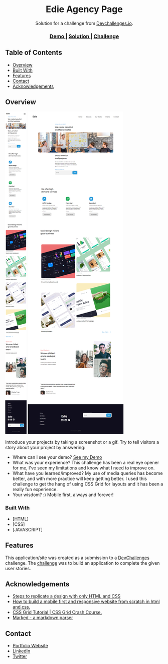<!-- Please update value in the {}  -->

<h1 align="center">Edie Agency Page</h1>

<div align="center">
   Solution for a challenge from  <a href="http://devchallenges.io" target="_blank">Devchallenges.io</a>.
</div>

<div align="center">
  <h3>
    <a href="https://edie-agency.netlify.app/">
      Demo
    </a>
    <span> | </span>
    <a href="https://github.com/Daniel-Ezekiel/edie-agency-website/">
      Solution
    </a>
    <span> | </span>
    <a href="https://devchallenges.io/challenges/xobQBuf8zWWmiYMIAZe0">
      Challenge
    </a>
  </h3>
</div>

<!-- TABLE OF CONTENTS -->

## Table of Contents

- [Overview](#overview)
- [Built With](#built-with)
- [Features](#features)
- [Contact](#contact)
- [Acknowledgements](#acknowledgements)

<!-- OVERVIEW -->

## Overview

![Mobile](https://github.com/Daniel-Ezekiel/edie-agency-website/blob/main/images/screenshots/Mobile.png)
![Desktop](https://github.com/Daniel-Ezekiel/edie-agency-website/blob/main/images/screenshots/Desktop.png)

Introduce your projects by taking a screenshot or a gif. Try to tell visitors a story about your project by answering:

- Where can I see your demo?
  [See my Demo](https://edie-agency.netlify.app/)
- What was your experience?
  This challenge has been a real eye opener for me, I've seen my limitations and know what I need to improve on.
- What have you learned/improved?
  My use of media queries has become better, and with more practice will keep getting better. I used this challenge to get the hang of using CSS Grid for layouts and it has been a really fun experience.
- Your wisdom? :)
  Mobile first, always and forever!

### Built With

<!-- This section should list any major frameworks that you built your project using. Here are a few examples.-->

- [HTML]
- [CSS]
- [JAVASCRIPT]

## Features

<!-- List the features of your application or follow the template. Don't share the figma file here :) -->

This application/site was created as a submission to a [DevChallenges](https://devchallenges.io/challenges) challenge. The [challenge](https://devchallenges.io/challenges/xobQBuf8zWWmiYMIAZe0) was to build an application to complete the given user stories.

## Acknowledgements

<!-- This section should list any articles or add-ons/plugins that helps you to complete the project. This is optional but it will help you in the future. For exmpale -->

- [Steps to replicate a design with only HTML and CSS](https://devchallenges-blogs.web.app/how-to-replicate-design/)
- [How to build a mobile first and responsive website from scratch in html and css.](https://www.oakharborwebdesigns.com/blog/articles/how-to-build-a-responsive-mobile-first-website-from-scratch.html#blog-post)
- [CSS Grid Tutorial | CSS Grid Crash Course.](https://www.youtube.com/watch?v=EFafSYg-PkI)
- [Marked - a markdown parser](https://github.com/chjj/marked)

## Contact

- [Portfolio Website](https://www.danielezekiel.me)
- [LinkedIn](https://linkedin.com/in/db-ezekiel)
- [Twitter](https://twitter.com/db_ezekiel)

